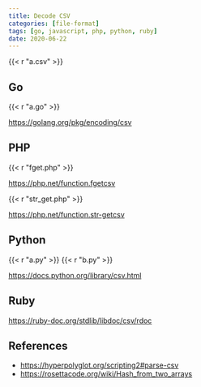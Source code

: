 ```yaml
---
title: Decode CSV
categories: [file-format]
tags: [go, javascript, php, python, ruby]
date: 2020-06-22
---
```


{{< r "a.csv" >}}

## Go

{{< r "a.go" >}}

<https://golang.org/pkg/encoding/csv>

## PHP

{{< r "fget.php" >}}

<https://php.net/function.fgetcsv>

{{< r "str_get.php" >}}

<https://php.net/function.str-getcsv>

## Python

{{< r "a.py" >}}
{{< r "b.py" >}}

<https://docs.python.org/library/csv.html>

## Ruby

<https://ruby-doc.org/stdlib/libdoc/csv/rdoc>

## References

- <https://hyperpolyglot.org/scripting2#parse-csv>
- <https://rosettacode.org/wiki/Hash_from_two_arrays>
